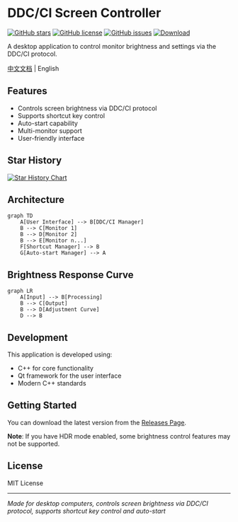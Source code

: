 # DDC/CI Screen Controller

[![GitHub stars](https://img.shields.io/github/stars/xiaobai-Lethe/DDC-CI-control?style=social)](https://github.com/xiaobai-Lethe/DDC-CI-control/stargazers)
[![GitHub license](https://img.shields.io/github/license/xiaobai-Lethe/DDC-CI-control?color=brightgreen)](https://github.com/xiaobai-Lethe/DDC-CI-control/blob/main/LICENSE)
[![GitHub issues](https://img.shields.io/github/issues/xiaobai-Lethe/DDC-CI-control?color=blue)](https://github.com/xiaobai-Lethe/DDC-CI-control/issues)
[![Download](https://img.shields.io/badge/Download-Latest%20Release-orange)](https://github.com/xiaobai-Lethe/DDC-CI-control/releases/tag/main)

A desktop application to control monitor brightness and settings via the DDC/CI protocol. 

[中文文档](README_ZH.md) | English

## Features

- Controls screen brightness via DDC/CI protocol
- Supports shortcut key control
- Auto-start capability 
- Multi-monitor support
- User-friendly interface


## Star History

[![Star History Chart](https://api.star-history.com/svg?repos=xiaobai-Lethe/DDC-CI-control&type=Date)](https://star-history.com/#xiaobai-Lethe/DDC-CI-control&Date)

## Architecture

```mermaid
graph TD
    A[User Interface] --> B[DDC/CI Manager]
    B --> C[Monitor 1]
    B --> D[Monitor 2]
    B --> E[Monitor n...]
    F[Shortcut Manager] --> B
    G[Auto-start Manager] --> A
```

## Brightness Response Curve

```mermaid
graph LR
    A[Input] --> B[Processing]
    B --> C[Output]
    B --> D[Adjustment Curve]
    D --> B
```

## Development

This application is developed using:
- C++ for core functionality
- Qt framework for the user interface
- Modern C++ standards

## Getting Started

You can download the latest version from the [Releases Page](https://github.com/xiaobai-Lethe/DDC-CI-control/releases/tag/main).

**Note**: If you have HDR mode enabled, some brightness control features may not be supported.

## License

MIT License

---

*Made for desktop computers, controls screen brightness via DDC/CI protocol, supports shortcut key control and auto-start*
